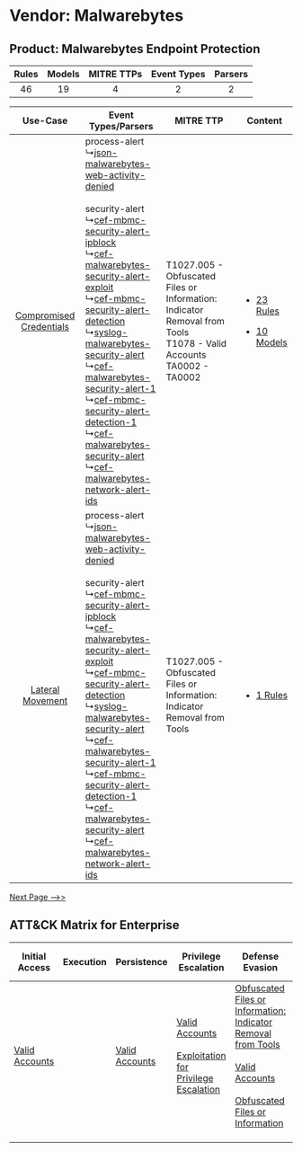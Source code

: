 Vendor: Malwarebytes
====================
Product: Malwarebytes Endpoint Protection
-----------------------------------------
| Rules | Models | MITRE TTPs | Event Types | Parsers |
|:-----:|:------:|:----------:|:-----------:|:-------:|
|  46   |   19   |     4      |      2      |    2    |

|    Use-Case    | Event Types/Parsers    | MITRE TTP    | Content    |
|:----:| ---- | ---- | ---- |
| [Compromised Credentials](../../../UseCases/uc_compromised_credentials.md) |  process-alert<br> ↳[json-malwarebytes-web-activity-denied](Ps/pC_jsonmalwarebyteswebactivitydenied.md)<br><br> security-alert<br> ↳[cef-mbmc-security-alert-ipblock](Ps/pC_cefmbmcsecurityalertipblock.md)<br> ↳[cef-malwarebytes-security-alert-exploit](Ps/pC_cefmalwarebytessecurityalertexploit.md)<br> ↳[cef-mbmc-security-alert-detection](Ps/pC_cefmbmcsecurityalertdetection.md)<br> ↳[syslog-malwarebytes-security-alert](Ps/pC_syslogmalwarebytessecurityalert.md)<br> ↳[cef-malwarebytes-security-alert-1](Ps/pC_cefmalwarebytessecurityalert1.md)<br> ↳[cef-mbmc-security-alert-detection-1](Ps/pC_cefmbmcsecurityalertdetection1.md)<br> ↳[cef-malwarebytes-security-alert](Ps/pC_cefmalwarebytessecurityalert.md)<br> ↳[cef-malwarebytes-network-alert-ids](Ps/pC_cefmalwarebytesnetworkalertids.md)<br> | T1027.005 - Obfuscated Files or Information: Indicator Removal from Tools<br>T1078 - Valid Accounts<br>TA0002 - TA0002<br> | [<ul><li>23 Rules</li></ul><ul><li>10 Models</li></ul>](RM/r_m_malwarebytes_malwarebytes_endpoint_protection_Compromised_Credentials.md) |
|        [Lateral Movement](../../../UseCases/uc_lateral_movement.md)        |  process-alert<br> ↳[json-malwarebytes-web-activity-denied](Ps/pC_jsonmalwarebyteswebactivitydenied.md)<br><br> security-alert<br> ↳[cef-mbmc-security-alert-ipblock](Ps/pC_cefmbmcsecurityalertipblock.md)<br> ↳[cef-malwarebytes-security-alert-exploit](Ps/pC_cefmalwarebytessecurityalertexploit.md)<br> ↳[cef-mbmc-security-alert-detection](Ps/pC_cefmbmcsecurityalertdetection.md)<br> ↳[syslog-malwarebytes-security-alert](Ps/pC_syslogmalwarebytessecurityalert.md)<br> ↳[cef-malwarebytes-security-alert-1](Ps/pC_cefmalwarebytessecurityalert1.md)<br> ↳[cef-mbmc-security-alert-detection-1](Ps/pC_cefmbmcsecurityalertdetection1.md)<br> ↳[cef-malwarebytes-security-alert](Ps/pC_cefmalwarebytessecurityalert.md)<br> ↳[cef-malwarebytes-network-alert-ids](Ps/pC_cefmalwarebytesnetworkalertids.md)<br> | T1027.005 - Obfuscated Files or Information: Indicator Removal from Tools<br>    | [<ul><li>1 Rules</li></ul>](RM/r_m_malwarebytes_malwarebytes_endpoint_protection_Lateral_Movement.md)    |
[Next Page -->>](2_ds_malwarebytes_malwarebytes_endpoint_protection.md)

ATT&CK Matrix for Enterprise
----------------------------
| Initial Access                                                      | Execution | Persistence                                                         | Privilege Escalation                                                                                                                                          | Defense Evasion                                                                                                                                                                                                                                                               | Credential Access | Discovery | Lateral Movement | Collection | Command and Control | Exfiltration | Impact |
| ------------------------------------------------------------------- | --------- | ------------------------------------------------------------------- | ------------------------------------------------------------------------------------------------------------------------------------------------------------- | ----------------------------------------------------------------------------------------------------------------------------------------------------------------------------------------------------------------------------------------------------------------------------- | ----------------- | --------- | ---------------- | ---------- | ------------------- | ------------ | ------ |
| [Valid Accounts](https://attack.mitre.org/techniques/T1078)<br><br> |           | [Valid Accounts](https://attack.mitre.org/techniques/T1078)<br><br> | [Valid Accounts](https://attack.mitre.org/techniques/T1078)<br><br>[Exploitation for Privilege Escalation](https://attack.mitre.org/techniques/T1068)<br><br> | [Obfuscated Files or Information: Indicator Removal from Tools](https://attack.mitre.org/techniques/T1027/005)<br><br>[Valid Accounts](https://attack.mitre.org/techniques/T1078)<br><br>[Obfuscated Files or Information](https://attack.mitre.org/techniques/T1027)<br><br> |                   |           |                  |            |                     |              |        |